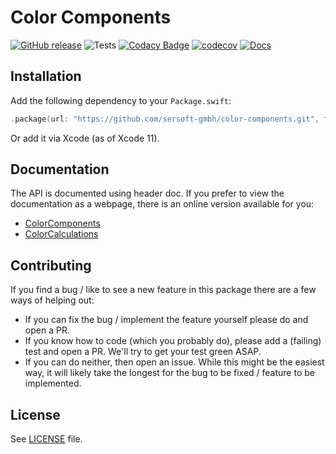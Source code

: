 # Color Components

[![GitHub release](https://img.shields.io/github/release/sersoft-gmbh/color-components.svg?style=flat)](https://github.com/sersoft-gmbh/color-components/releases/latest)
![Tests](https://github.com/sersoft-gmbh/color-components/workflows/Tests/badge.svg)
[![Codacy Badge](https://app.codacy.com/project/badge/Grade/cbb50391eb724c6ca5f4b251ff360c57)](https://www.codacy.com/gh/sersoft-gmbh/color-components/dashboard?utm_source=github.com&amp;utm_medium=referral&amp;utm_content=sersoft-gmbh/color-components&amp;utm_campaign=Badge_Grade)
[![codecov](https://codecov.io/gh/sersoft-gmbh/color-components/branch/main/graph/badge.svg?token=bCJR4QKdqc)](https://codecov.io/gh/sersoft-gmbh/color-components)
[![Docs](https://img.shields.io/badge/-documentation-informational)](https://sersoft-gmbh.github.io/color-components)

## Installation

Add the following dependency to your `Package.swift`:
```swift
.package(url: "https://github.com/sersoft-gmbh/color-components.git", from: "1.0.0"),
```

Or add it via Xcode (as of Xcode 11).

## Documentation

The API is documented using header doc. If you prefer to view the documentation as a webpage, there is an online version available for you:

-   [ColorComponents](https://sersoft-gmbh.github.io/color-components/main/documentation/colorcomponents)
-   [ColorCalculations](https://sersoft-gmbh.github.io/color-components/main/documentation/colorcalculations)

## Contributing

If you find a bug / like to see a new feature in this package there are a few ways of helping out:

-   If you can fix the bug / implement the feature yourself please do and open a PR.
-   If you know how to code (which you probably do), please add a (failing) test and open a PR. We'll try to get your test green ASAP.
-   If you can do neither, then open an issue. While this might be the easiest way, it will likely take the longest for the bug to be fixed / feature to be implemented.

## License

See [LICENSE](./LICENSE) file.
